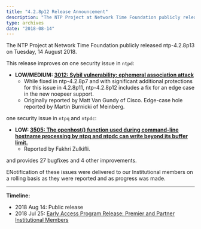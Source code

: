 ```yaml
---
title: "4.2.8p12 Release Announcement"
description: "The NTP Project at Network Time Foundation publicly released  NTP 4.2.8p13 on August 14, 2018. This release improves on one security issue in ntpd and provides 27 bugfixes and 4 other improvements."
type: archives
date: "2018-08-14"
---
```


The NTP Project at Network Time Foundation publicly released ntp-4.2.8p13 on Tuesday, 14 August 2018.

This release improves on one security issue in `ntpd`:

* **LOW/MEDIUM: [3012: Sybil vulnerability: ephemeral association attack](/support/securitynotice/ntpbug3012p12/)**
  * While fixed in ntp-4.2.8p7 and with significant additional protections for this issue in 4.2.8p11, ntp-4.2.8p12 includes a fix for an edge case in the new noepeer support.
  * Originally reported by Matt Van Gundy of Cisco. Edge-case hole reported by Martin Burnicki of Meinberg. 

one security issue in `ntpq` and `ntpdc`:

* **LOW: [3505: The openhost() function used during command-line hostname processing by ntpq and ntpdc can write beyond its buffer limit.](/support/securitynotice/ntpbug3505/)**
  * Reported by Fakhri Zulkifli. 

and provides 27 bugfixes and 4 other improvements.

ENotification of these issues were delivered to our Institutional members on a rolling basis as they were reported and as progress was made.

* * *

**Timeline:**

* 2018 Aug 14: Public release
* 2018 Jul 25: [Early Access Program Release: Premier and Partner Institutional Members](https://www.nwtime.org/membership/benefits/)